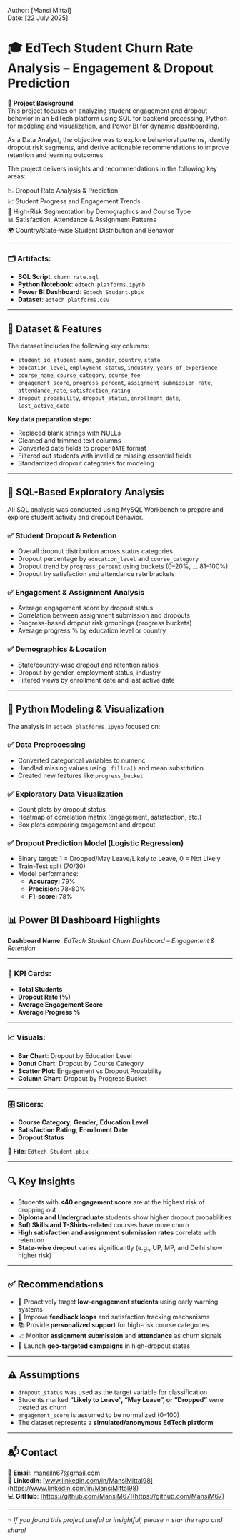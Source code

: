 Author: [Mansi Mittal]  
Date: [22 July 2025]  

# 🎓 EdTech Student Churn Rate Analysis – Engagement & Dropout Prediction

📌 **Project Background**  
This project focuses on analyzing student engagement and dropout behavior in an EdTech platform using SQL for backend processing, Python for modeling and visualization, and Power BI for dynamic dashboarding.

As a Data Analyst, the objective was to explore behavioral patterns, identify dropout risk segments, and derive actionable recommendations to improve retention and learning outcomes.

The project delivers insights and recommendations in the following key areas:

📉 Dropout Rate Analysis & Prediction  
📈 Student Progress and Engagement Trends  
🎯 High-Risk Segmentation by Demographics and Course Type  
📊 Satisfaction, Attendance & Assignment Patterns  
🌍 Country/State-wise Student Distribution and Behavior  

---

### 🗂️ Artifacts:

- **SQL Script**: `churn rate.sql`  
- **Python Notebook**: `edtech platforms.ipynb`  
- **Power BI Dashboard**: `Edtech Student.pbix`  
- **Dataset**: `edtech platforms.csv`  

---

## 🧾 Dataset & Features

The dataset includes the following key columns:

- `student_id`, `student_name`, `gender`, `country`, `state`
- `education_level`, `employment_status`, `industry`, `years_of_experience`
- `course_name`, `course_category`, `course_fee`
- `engagement_score`, `progress_percent`, `assignment_submission_rate`, `attendance_rate`, `satisfaction_rating`
- `dropout_probability`, `dropout_status`, `enrollment_date`, `last_active_date`

**Key data preparation steps:**

- Replaced blank strings with NULLs
- Cleaned and trimmed text columns
- Converted date fields to proper `DATE` format
- Filtered out students with invalid or missing essential fields
- Standardized dropout categories for modeling

---

## 🧪 SQL-Based Exploratory Analysis

All SQL analysis was conducted using MySQL Workbench to prepare and explore student activity and dropout behavior.

### ✅ Student Dropout & Retention

- Overall dropout distribution across status categories
- Dropout percentage by `education_level` and `course_category`
- Dropout trend by `progress_percent` using buckets (0–20%, … 81–100%)
- Dropout by satisfaction and attendance rate brackets

### ✅ Engagement & Assignment Analysis

- Average engagement score by dropout status  
- Correlation between assignment submission and dropouts  
- Progress-based dropout risk groupings (progress buckets)  
- Average progress % by education level or country  

### ✅ Demographics & Location

- State/country-wise dropout and retention ratios  
- Dropout by gender, employment status, industry  
- Filtered views by enrollment date and last active date  

---

## 🐍 Python Modeling & Visualization

The analysis in `edtech platforms.ipynb` focused on:

### ✅ Data Preprocessing

- Converted categorical variables to numeric
- Handled missing values using `.fillna()` and mean substitution
- Created new features like `progress_bucket`

### ✅ Exploratory Data Visualization

- Count plots by dropout status  
- Heatmap of correlation matrix (engagement, satisfaction, etc.)  
- Box plots comparing engagement and dropout  

### ✅ Dropout Prediction Model (Logistic Regression)

- Binary target: 1 = Dropped/May Leave/Likely to Leave, 0 = Not Likely  
- Train-Test split (70/30)  
- Model performance:
  - **Accuracy:** 79%
  - **Precision:** 78–80%
  - **F1-score:** 78%



## 📊 Power BI Dashboard Highlights  
**Dashboard Name**: *EdTech Student Churn Dashboard – Engagement & Retention*

---

### 🔢 KPI Cards:
- **Total Students**
- **Dropout Rate (%)**
- **Average Engagement Score**
- **Average Progress %**

---

### 📈 Visuals:
- **Bar Chart**: Dropout by Education Level  
- **Donut Chart**: Dropout by Course Category  
- **Scatter Plot**: Engagement vs Dropout Probability  
- **Column Chart**: Dropout by Progress Bucket  

---

### 🎛️ Slicers:
- **Course Category**, **Gender**, **Education Level**  
- **Satisfaction Rating**, **Enrollment Date**  
- **Dropout Status**

📁 **File**: `Edtech Student.pbix`

---

## 🔍 Key Insights

- Students with **<40 engagement score** are at the highest risk of dropping out  
- **Diploma and Undergraduate** students show higher dropout probabilities  
- **Soft Skills and T-Shirts-related** courses have more churn  
- **High satisfaction and assignment submission rates** correlate with retention  
- **State-wise dropout** varies significantly (e.g., UP, MP, and Delhi show higher risk)

---

## ✅ Recommendations

- 🎯 Proactively target **low-engagement students** using early warning systems  
- 💬 Improve **feedback loops** and satisfaction tracking mechanisms  
- 📚 Provide **personalized support** for high-risk course categories  
- 📈 Monitor **assignment submission** and **attendance** as churn signals  
- 📍 Launch **geo-targeted campaigns** in high-dropout states  

---

## ⚠️ Assumptions

- `dropout_status` was used as the target variable for classification  
- Students marked **“Likely to Leave”, “May Leave”, or “Dropped”** were treated as churn  
- `engagement_score` is assumed to be normalized (0–100)  
- The dataset represents a **simulated/anonymous EdTech platform**

---

## 📬 Contact

📧 **Email**: mansiln67@gmail.com  
🔗 **LinkedIn**: [www.linkedin.com/in/MansiMittal98](https://www.linkedin.com/in/MansiMittal98)  
💻 **GitHub**: [https://github.com/MansiM67](https://github.com/MansiM67)

---

⭐ *If you found this project useful or insightful, please* ⭐ *star the repo and share!*
